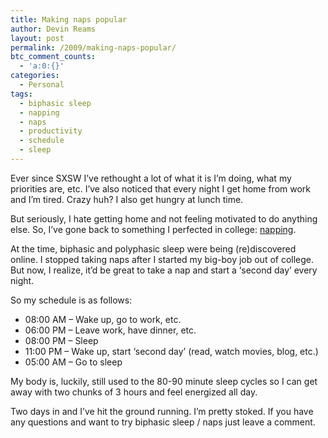 ```yaml
---
title: Making naps popular
author: Devin Reams
layout: post
permalink: /2009/making-naps-popular/
btc_comment_counts:
  - 'a:0:{}'
categories:
  - Personal
tags:
  - biphasic sleep
  - napping
  - naps
  - productivity
  - schedule
  - sleep
---
```

Ever since SXSW I&#8217;ve rethought a lot of what it is I&#8217;m doing, what my priorities are, etc. I&#8217;ve also noticed that every night I get home from work and I&#8217;m tired. Crazy huh? I also get hungry at lunch time.

But seriously, I hate getting home and not feeling motivated to do anything else. So, I&#8217;ve gone back to something I perfected in college: [napping][1].

At the time, biphasic and polyphasic sleep were being (re)discovered online. I stopped taking naps after I started my big-boy job out of college. But now, I realize, it&#8217;d be great to take a nap and start a &#8216;second day&#8217; every night.

So my schedule is as follows:

*   08:00 AM &#8211; Wake up, go to work, etc.
*   06:00 PM &#8211; Leave work, have dinner, etc.
*   08:00 PM &#8211; Sleep
*   11:00 PM &#8211; Wake up, start &#8216;second day&#8217; (read, watch movies, blog, etc.)
*   05:00 AM &#8211; Go to sleep

My body is, luckily, still used to the 80-90 minute sleep cycles so I can get away with two chunks of 3 hours and feel energized all day.

Two days in and I&#8217;ve hit the ground running. I&#8217;m pretty stoked. If you have any questions and want to try biphasic sleep / naps just leave a comment.

 [1]: https://devin.reams.me/2006/biphasic-sleep-faq/